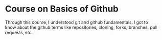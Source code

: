 # Course on Basics of Github

Through this course, I understood git and github fundamentals. 
I got to know about the github terms like repositories, cloning, forks, branches, pull requests, etc.
